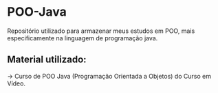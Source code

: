 # POO-Java
Repositório utilizado para armazenar meus estudos em POO, mais especificamente na linguagem de programação java.

## Material utilizado:
-> Curso de POO Java (Programação Orientada a Objetos) do Curso em Vídeo.
